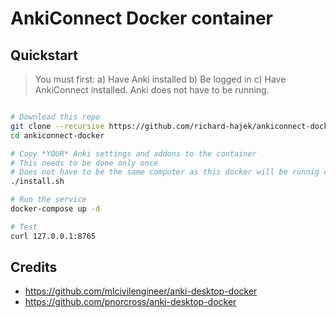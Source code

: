 # AnkiConnect Docker container

## Quickstart

> You must first: a) Have Anki installed b) Be logged in c) Have AnkiConnect installed. Anki does not have to be running.

```bash

# Download this repo
git clone --recursive https://github.com/richard-hajek/ankiconnect-docker.git
cd ankiconnect-docker

# Copy *YOUR* Anki settings and addons to the container
# This needs to be done only once
# Does not have to be the same computer as this docker will be runnig on
./install.sh

# Run the service
docker-compose up -d

# Test
curl 127.0.0.1:8765
```

## Credits

- https://github.com/mlcivilengineer/anki-desktop-docker
- https://github.com/pnorcross/anki-desktop-docker
